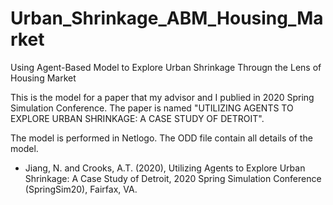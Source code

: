 # Urban_Shrinkage_ABM_Housing_Market
Using Agent-Based Model to Explore Urban Shrinkage Througn the Lens of Housing Market

This is the model for a paper that my advisor and I publied in 2020 Spring Simulation Conference.
The paper is named "UTILIZING AGENTS TO EXPLORE URBAN SHRINKAGE: A CASE STUDY OF DETROIT".

The model is performed in Netlogo. The ODD file contain all details of the model.

* Jiang, N. and Crooks, A.T. (2020), Utilizing Agents to Explore Urban Shrinkage: A Case Study of Detroit, 2020 Spring Simulation Conference (SpringSim20), Fairfax, VA.
